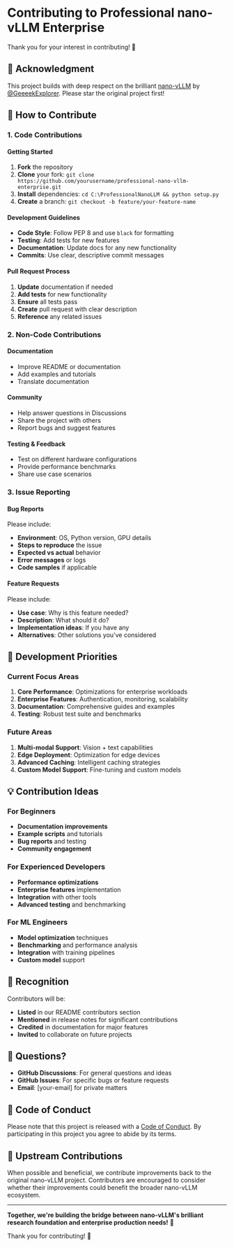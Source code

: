 # Contributing to Professional nano-vLLM Enterprise

Thank you for your interest in contributing! 🎉

## 🙏 Acknowledgment

This project builds with deep respect on the brilliant [nano-vLLM](https://github.com/GeeeekExplorer/nano-vllm) by [@GeeeekExplorer](https://github.com/GeeeekExplorer). Please star the original project first!

## 🤝 How to Contribute

### 1. Code Contributions

#### Getting Started
1. **Fork** the repository
2. **Clone** your fork: `git clone https://github.com/yourusername/professional-nano-vllm-enterprise.git`
3. **Install** dependencies: `cd C:\ProfessionalNanoLLM && python setup.py`
4. **Create** a branch: `git checkout -b feature/your-feature-name`

#### Development Guidelines
- **Code Style**: Follow PEP 8 and use `black` for formatting
- **Testing**: Add tests for new features
- **Documentation**: Update docs for any new functionality
- **Commits**: Use clear, descriptive commit messages

#### Pull Request Process
1. **Update** documentation if needed
2. **Add tests** for new functionality
3. **Ensure** all tests pass
4. **Create** pull request with clear description
5. **Reference** any related issues

### 2. Non-Code Contributions

#### Documentation
- Improve README or documentation
- Add examples and tutorials
- Translate documentation

#### Community
- Help answer questions in Discussions
- Share the project with others
- Report bugs and suggest features

#### Testing & Feedback
- Test on different hardware configurations
- Provide performance benchmarks
- Share use case scenarios

### 3. Issue Reporting

#### Bug Reports
Please include:
- **Environment**: OS, Python version, GPU details
- **Steps to reproduce** the issue
- **Expected vs actual** behavior
- **Error messages** or logs
- **Code samples** if applicable

#### Feature Requests
Please include:
- **Use case**: Why is this feature needed?
- **Description**: What should it do?
- **Implementation ideas**: If you have any
- **Alternatives**: Other solutions you've considered

## 🎯 Development Priorities

### Current Focus Areas
1. **Core Performance**: Optimizations for enterprise workloads
2. **Enterprise Features**: Authentication, monitoring, scalability
3. **Documentation**: Comprehensive guides and examples
4. **Testing**: Robust test suite and benchmarks

### Future Areas
1. **Multi-modal Support**: Vision + text capabilities
2. **Edge Deployment**: Optimization for edge devices
3. **Advanced Caching**: Intelligent caching strategies
4. **Custom Model Support**: Fine-tuning and custom models

## 💡 Contribution Ideas

### For Beginners
- **Documentation improvements**
- **Example scripts** and tutorials
- **Bug reports** and testing
- **Community engagement**

### For Experienced Developers
- **Performance optimizations**
- **Enterprise features** implementation
- **Integration** with other tools
- **Advanced testing** and benchmarking

### For ML Engineers
- **Model optimization** techniques
- **Benchmarking** and performance analysis
- **Integration** with training pipelines
- **Custom model** support

## 🌟 Recognition

Contributors will be:
- **Listed** in our README contributors section
- **Mentioned** in release notes for significant contributions
- **Credited** in documentation for major features
- **Invited** to collaborate on future projects

## 🤔 Questions?

- **GitHub Discussions**: For general questions and ideas
- **GitHub Issues**: For specific bugs or feature requests
- **Email**: [your-email] for private matters

## 📜 Code of Conduct

Please note that this project is released with a [Code of Conduct](CODE_OF_CONDUCT.md). By participating in this project you agree to abide by its terms.

## 🔄 Upstream Contributions

When possible and beneficial, we contribute improvements back to the original nano-vLLM project. Contributors are encouraged to consider whether their improvements could benefit the broader nano-vLLM ecosystem.

---

**Together, we're building the bridge between nano-vLLM's brilliant research foundation and enterprise production needs!** 🚀

Thank you for contributing! 🙏

